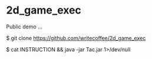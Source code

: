 2d_game_exec
============

Public demo ...


$ git clone https://github.com/writecoffee/2d_game_exec

$ cat INSTRUCTION && java -jar Tac.jar 1>/dev/null
